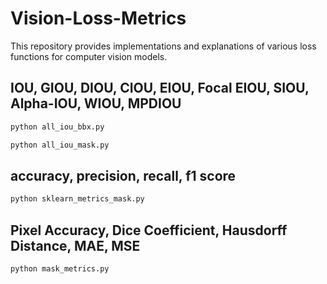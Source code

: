 # Vision-Loss-Metrics

This repository provides implementations and explanations of various loss functions for computer vision models.

## IOU, GIOU, DIOU, CIOU, EIOU, Focal EIOU, SIOU, Alpha-IOU, WIOU, MPDIOU

```python
python all_iou_bbx.py
```

```python
python all_iou_mask.py
```

## accuracy, precision, recall, f1 score

```python
python sklearn_metrics_mask.py
```

## Pixel Accuracy, Dice Coefficient, Hausdorff Distance, MAE, MSE

```python
python mask_metrics.py
```
